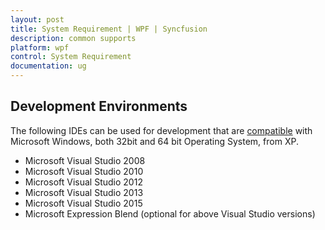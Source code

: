 ```yaml
---
layout: post
title: System Requirement | WPF | Syncfusion
description: common supports
platform: wpf
control: System Requirement
documentation: ug
---
```


## Development Environments

The following IDEs can be used for development that are [compatible](https://www.visualstudio.com/en-us/products/visual-studio-2015-compatibility-vs.aspx# "") with Microsoft Windows, both 32bit and 64 bit Operating System, from XP.

* Microsoft Visual Studio 2008
* Microsoft Visual Studio 2010
* Microsoft Visual Studio 2012
* Microsoft Visual Studio 2013
* Microsoft Visual Studio 2015
* Microsoft Expression Blend (optional for above Visual Studio versions)

